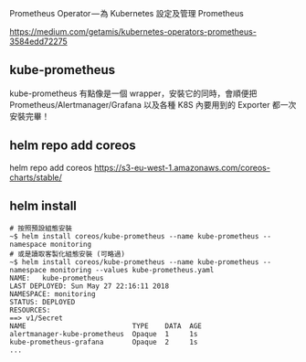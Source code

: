 Prometheus Operator — 為 Kubernetes 設定及管理 Prometheus

https://medium.com/getamis/kubernetes-operators-prometheus-3584edd72275


## kube-prometheus
kube-prometheus 有點像是一個 wrapper，安裝它的同時，會順便把 Prometheus/Alertmanager/Grafana 以及各種 K8S 內要用到的 Exporter 都一次安裝完畢！


## helm repo add coreos 
helm repo add coreos https://s3-eu-west-1.amazonaws.com/coreos-charts/stable/

## helm install
```
# 按照預設組態安裝
~$ helm install coreos/kube-prometheus --name kube-prometheus --namespace monitoring  
# 或是讀取客製化組態安裝 (可略過)
~$ helm install coreos/kube-prometheus --name kube-prometheus --namespace monitoring --values kube-prometheus.yaml
NAME:   kube-prometheus
LAST DEPLOYED: Sun May 27 22:16:11 2018
NAMESPACE: monitoring
STATUS: DEPLOYED
RESOURCES:
==> v1/Secret
NAME                          TYPE    DATA  AGE
alertmanager-kube-prometheus  Opaque  1     1s
kube-prometheus-grafana       Opaque  2     1s
...
```